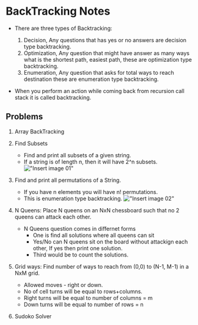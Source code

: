 # BackTracking Notes

- There are three types of Backtracking:

  1. Decision, Any questions that has yes or no answers are decision type backtracking.
  2. Optimization, Any question that might have answer as many ways what is the shortest path, easiest path, these are optimization type backtracking.
  3. Enumeration, Any question that asks for total ways to reach destination these are enumeration type backtracking.

- When you perform an action while coming back from recursion call stack it is called backtracking.

## Problems

1. Array BackTracking
2. Find Subsets

   - Find and print all subsets of a given string.
   - If a string is of length n, then it will have 2^n subsets.
     !["Insert image 01"]()

3. Find and print all permutations of a String.

   - If you have n elements you will have n! permutations.
   - This is enumeration type backtracking.
     !["Insert image 02"]()

4. N Queens: Place N queens on an NxN chessboard such that no 2 queens can attack each other.

   - N Queens question comes in differnet forms
     - One is find all solutions where all queens can sit
     - Yes/No can N queens sit on the board without attackign each other, If yes then print one solution.
     - Third would be to count the solutions.

5. Grid ways: Find number of ways to reach from (0,0) to (N-1, M-1) in a NxM grid.

   - Allowed moves - right or down.
   - No of cell turns will be equal to rows+columns.
   - Right turns will be equal to number of columns = m
   - Down turns will be equal to number of rows = n

6. Sudoko Solver
